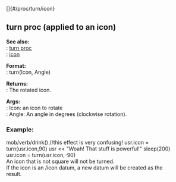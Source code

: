 []{#/proc/turn/icon}    
## turn proc (applied to an icon)    
**See also:**    
:   [turn proc](ref/proc/turn)    
:   [icon](ref/icon)    
<!-- -->    
**Format:**    
:   turn(Icon, Angle)    
<!-- -->    
**Returns:**    
:   The rotated icon.    
<!-- -->    
**Args:**    
:   Icon: an icon to rotate    
:   Angle: An angle in degrees (clockwise rotation).    
### Example:    
mob/verb/drink() //this effect is very confusing! usr.icon =    
turn(usr.icon,90) usr \<\< \"Woah! That stuff is powerful!\" sleep(200)    
usr.icon = turn(usr.icon,-90)    
An icon that is not square will not be turned.    
If the icon is an /icon datum, a new datum will be created as the    
result.  